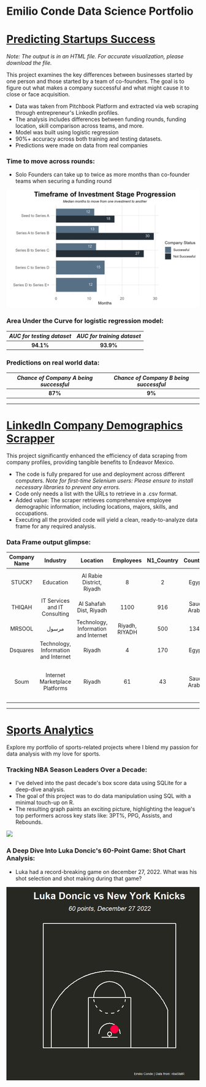 # Emilio Conde Data Science Portfolio

# [Predicting Startups Success](https://github.com/MrCondeMx/emilio_portfolio/tree/main/Founder-Analysis)
*Note: The output is in an HTML file. For accurate visualization, please download the file.*

This project examines the key differences between businesses started by one person and those started by a team of co-founders. The goal is to figure out what makes a company successful and what might cause it to close or face acquisition. 

* Data was taken from Pitchbook Platform and extracted via web scraping through entrepreneur's LinkedIn profiles.
* The analysis includes differences between funding rounds, funding location, skill comparison across teams, and more.
* Model was built using logistic regression
* 90%+ accuracy across both training and testing datasets.
* Predictions were made on data from real companies

### Time to move across rounds:
* Solo Founders can take up to twice as more months than co-founder teams when securing a funding round

![](Founder-Analysis/Images/RoundTimeframe.jpeg)

### Area Under the Curve for logistic regression model:
| *AUC for testing dataset*| *AUC for training dataset* |
|:-----------------------:|:------------------------:|
|          **94.1%**          |           **93.9%**          |

### Predictions on real world data:
| *Chance of Company A being successful* | *Chance of Company B being successful* |
|:------------------------------------:|:------------------------------------:|
|                  **87%**                 |                  **9%**                  |

-----------------------------------------------------------------------------------------------------------------------------------------------------------------
# [LinkedIn Company Demographics Scrapper](https://github.com/MrCondeMx/emilio_portfolio/tree/main/LinkedIn-Company-Scraper)

This project significantly enhanced the efficiency of data scraping from company profiles, providing tangible benefits to Endeavor Mexico.

* The code is fully prepared for use and deployment across different computers. *Note for first-time Selenium users: Please ensure to install necessary libraries to prevent any errors.*
* Code only needs a list with the URLs to retrieve in a .csv format.
* Added value: The scraper retrieves comprehensive employee demographic information, including locations, majors, skills, and occupations.
* Executing all the provided code will yield a clean, ready-to-analyze data frame for any required analysis.

### Data Frame output glimpse:
| **Company Name** | **Industry** | **Location** | **Employees** | **N1_Country** | **Country1** | **N1_School** | **School1** | **N1_Major** | **Major1** |
|:---:|:---:|:---:|:---:|:---:|:---:|:---:|:---:|:---:|:---:|
| STUCK? | Education	 | Al Rabie District, Riyadh	 | 8 | 2 | Egypt | 4 | University of Oxford | 3 | Teacher Education Multiple Levels |
| THIQAH | IT Services and IT Consulting | Al Sahafah Dist, Riyadh | 1100 | 916 | Saudi Arabia | 218 | King Saud University | 169 | Computer Science |
| MRSOOL | مرسول | Technology, Information and Internet | Riyadh, RIYADH | 500 | 1343 | Saudi Arabia | 37 | King Saud University | 35 | Computer Science |
| Dsquares | Technology, Information and Internet | Riyadh | 4 | 170 | Egypt | 30 | Cairo University | 32 | Computer Science |
| Soum | Internet Marketplace Platforms | Riyadh | 61 | 43 | Saudi Arabia | 11 | King Fahd University of Petroleum & Minerals | 6 | Industrial Engineering |

-----------------------------------
# [Sports Analytics](https://github.com/MrCondeMx/emilio_conde_portfolio/tree/main/Sports%20Analytics)
Explore my portfolio of sports-related projects where I blend my passion for data analysis with my love for sports.

### Tracking NBA Season Leaders Over a Decade:
* I've delved into the past decade's box score data using SQLite for a deep-dive analysis.
* The goal of this project was to do data manipulation using SQL with a minimal touch-up on R.
* The resulting graph paints an exciting picture, highlighting the league's top performers across key stats like: 3PT%, PPG, Assists, and Rebounds.

![](Sports%20Analytics/Images/NBA_SEASON_LEADERS.jpeg)

### A Deep Dive Into Luka Doncic's 60-Point Game: Shot Chart Analysis:
* Luka had a record-breaking game on december 27, 2022. What was his shot selection and shot making during that game? 

![](Sports%20Analytics/Images/lukashotchart.gif)
